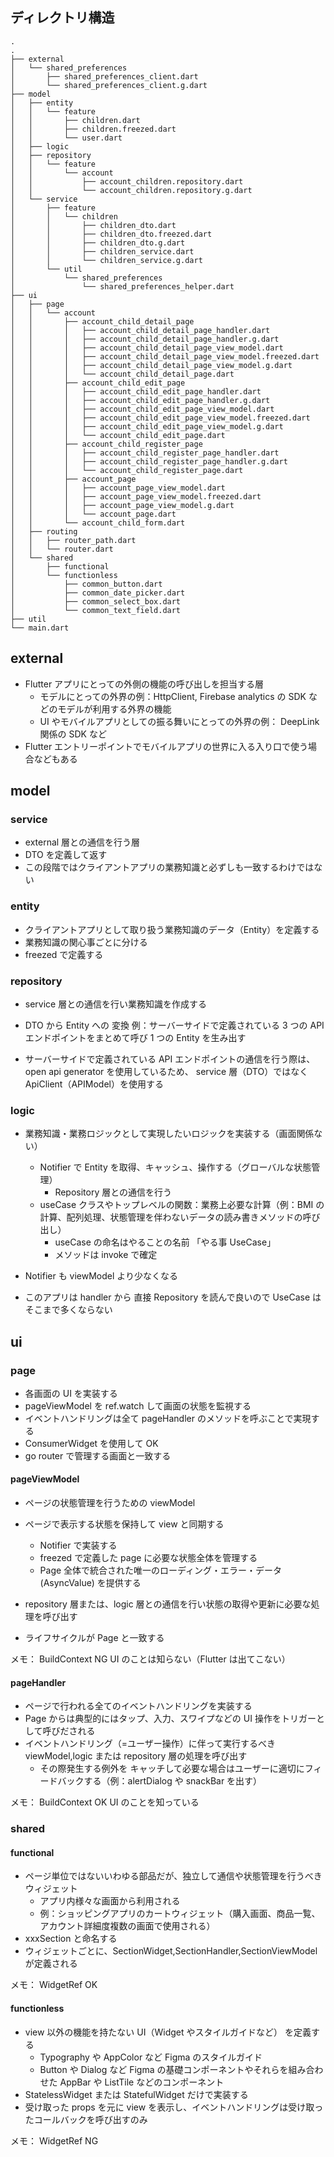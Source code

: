 ## ディレクトリ構造

```
.
.
├── external
│   └── shared_preferences
│       ├── shared_preferences_client.dart
│       └── shared_preferences_client.g.dart
├── model
│   ├── entity
│   │   └── feature
│   │       ├── children.dart
│   │       ├── children.freezed.dart
│   │       └── user.dart
│   ├── logic
│   ├── repository
│   │   └── feature
│   │       └── account
│   │           ├── account_children.repository.dart
│   │           └── account_children.repository.g.dart
│   └── service
│       ├── feature
│       │   └── children
│       │       ├── children_dto.dart
│       │       ├── children_dto.freezed.dart
│       │       ├── children_dto.g.dart
│       │       ├── children_service.dart
│       │       └── children_service.g.dart
│       └── util
│           └── shared_preferences
│               └── shared_preferences_helper.dart
├── ui
│   ├── page
│   │   └── account
│   │       ├── account_child_detail_page
│   │       │   ├── account_child_detail_page_handler.dart
│   │       │   ├── account_child_detail_page_handler.g.dart
│   │       │   ├── account_child_detail_page_view_model.dart
│   │       │   ├── account_child_detail_page_view_model.freezed.dart
│   │       │   ├── account_child_detail_page_view_model.g.dart
│   │       │   └── account_child_detail_page.dart
│   │       ├── account_child_edit_page
│   │       │   ├── account_child_edit_page_handler.dart
│   │       │   ├── account_child_edit_page_handler.g.dart
│   │       │   ├── account_child_edit_page_view_model.dart
│   │       │   ├── account_child_edit_page_view_model.freezed.dart
│   │       │   ├── account_child_edit_page_view_model.g.dart
│   │       │   └── account_child_edit_page.dart
│   │       ├── account_child_register_page
│   │       │   ├── account_child_register_page_handler.dart
│   │       │   ├── account_child_register_page_handler.g.dart
│   │       │   └── account_child_register_page.dart
│   │       ├── account_page
│   │       │   ├── account_page_view_model.dart
│   │       │   ├── account_page_view_model.freezed.dart
│   │       │   ├── account_page_view_model.g.dart
│   │       │   └── account_page.dart
│   │       └── account_child_form.dart
│   ├── routing
│   │   ├── router_path.dart
│   │   └── router.dart
│   └── shared
│       ├── functional
│       └── functionless
│           ├── common_button.dart
│           ├── common_date_picker.dart
│           ├── common_select_box.dart
│           └── common_text_field.dart
├── util
└── main.dart
```

## external

- Flutter アプリにとっての外側の機能の呼び出しを担当する層
  - モデルにとっての外界の例：HttpClient, Firebase analytics の SDK などのモデルが利用する外界の機能
  - UI やモバイルアプリとしての振る舞いにとっての外界の例： DeepLink 関係の SDK など
- Flutter エントリーポイントでモバイルアプリの世界に入る入り口で使う場合などもある

## model

### service

- external 層との通信を行う層
- DTO を定義して返す
- この段階ではクライアントアプリの業務知識と必ずしも一致するわけではない

### entity

- クライアントアプリとして取り扱う業務知識のデータ（Entity）を定義する
- 業務知識の関心事ごとに分ける
- freezed で定義する

### repository

- service 層との通信を行い業務知識を作成する
- DTO から Entity への 変換
  例：サーバーサイドで定義されている 3 つの API エンドポイントをまとめて呼び 1 つの Entity を生み出す

- サーバーサイドで定義されている API エンドポイントの通信を行う際は、open api generator を使用しているため、
  service 層（DTO）ではなく ApiClient（APIModel）を使用する

### logic

- 業務知識・業務ロジックとして実現したいロジックを実装する（画面関係ない）

  - Notifier で Entity を取得、キャッシュ、操作する（グローバルな状態管理）
    - Repository 層との通信を行う
  - useCase クラスやトップレベルの関数：業務上必要な計算（例：BMI の計算、配列処理、状態管理を伴わないデータの読み書きメソッドの呼び出し）
    - useCase の命名はやることの名前 「やる事 UseCase」
    - メソッドは invoke で確定

- Notifier も viewModel より少なくなる
- このアプリは handler から 直接 Repository を読んで良いので UseCase はそこまで多くならない

## ui

### page

- 各画面の UI を実装する
- pageViewModel を ref.watch して画面の状態を監視する
- イベントハンドリングは全て pageHandler のメソッドを呼ぶことで実現する
- ConsumerWidget を使用して OK
- go router で管理する画面と一致する

#### pageViewModel

- ページの状態管理を行うための viewModel
- ページで表示する状態を保持して view と同期する

  - Notifier で実装する
  - freezed で定義した page に必要な状態全体を管理する
  - Page 全体で統合された唯一のローディング・エラー・データ (AsyncValue) を提供する

- repository 層または、logic 層との通信を行い状態の取得や更新に必要な処理を呼び出す
- ライフサイクルが Page と一致する

メモ：
BuildContext NG
UI のことは知らない（Flutter は出てこない）

#### pageHandler

- ページで行われる全てのイベントハンドリングを実装する
- Page からは典型的にはタップ、入力、スワイプなどの UI 操作をトリガーとして呼びだされる
- イベントハンドリング（=ユーザー操作）に伴って実行するべき viewModel,logic または repository 層の処理を呼び出す
  - その際発生する例外を キャッチして必要な場合はユーザーに適切にフィードバックする（例：alertDialog や snackBar を出す）

メモ：
BuildContext OK
UI のことを知っている

### shared

#### functional

- ページ単位ではないいわゆる部品だが、独立して通信や状態管理を行うべきウィジェット
  - アプリ内様々な画面から利用される
  - 例：ショッピングアプリのカートウィジェット（購入画面、商品一覧、アカウント詳細度複数の画面で使用される）
- xxxSection と命名する
- ウィジェットごとに、SectionWidget,SectionHandler,SectionViewModel が定義される

メモ：
WidgetRef OK

#### functionless

- view 以外の機能を持たない UI（Widget やスタイルガイドなど） を定義する
  - Typography や AppColor など Figma のスタイルガイド
  - Button や Dialog など Figma の基礎コンポーネントやそれらを組み合わせた AppBar や ListTile などのコンポーネント
- StatelessWidget または StatefulWidget だけで実装する
- 受け取った props を元に view を表示し、イベントハンドリングは受け取ったコールバックを呼び出すのみ

メモ：
WidgetRef NG
